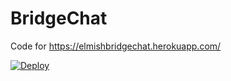 # BridgeChat
Code for https://elmishbridgechat.herokuapp.com/

[![Deploy](https://www.herokucdn.com/deploy/button.svg)](https://heroku.com/deploy)
